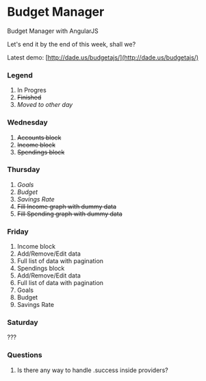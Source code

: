 Budget Manager
==============

Budget Manager with AngularJS

Let's end it by the end of this week, shall we?

Latest demo: [http://dade.us/budgetajs/](http://dade.us/budgetajs/)

### Legend
1. In Progres
2. ~~Finished~~
3. *Moved to other day*

### Wednesday
1. ~~Accounts block~~
2. ~~Income block~~
3. ~~Spendings block~~

### Thursday
1. *Goals*
2. *Budget*
3. *Savings Rate*
4. ~~Fill Income graph with dummy data~~
5. ~~Fill Spending graph with dummy data~~

### Friday
1. Income block
  1. Add/Remove/Edit data
  2. Full list of data with pagination
2. Spendings block
  1. Add/Remove/Edit data
  2. Full list of data with pagination
3. Goals
4. Budget
5. Savings Rate

### Saturday
???

### Questions

1. Is there any way to handle .success inside providers?


